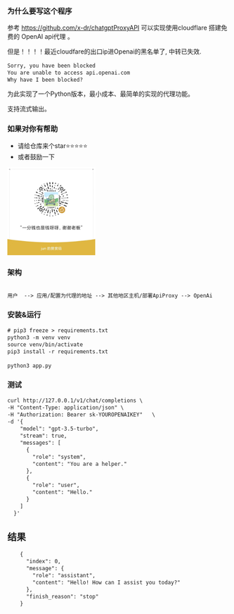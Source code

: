 ### 为什么要写这个程序

参考 https://github.com/x-dr/chatgptProxyAPI 可以实现使用cloudflare 搭建免费的 OpenAI api代理 。

但是！！！！最近cloudfare的出口ip进Openai的黑名单了, 中转已失效.

```
Sorry, you have been blocked
You are unable to access api.openai.com
Why have I been blocked?
```

为此实现了一个Python版本，最小成本、最简单的实现的代理功能。

支持流式输出。

### 如果对你有帮助

- 请给仓库来个star⭐️⭐️⭐️⭐️⭐️
- 或者鼓励一下

<t></t><img src="./images/zanshangma.jpg" width="200" height="200">


### 架构

```shell

用户  --> 应用/配置为代理的地址 --> 其他地区主机/部署ApiProxy --> OpenAi 

```

### 安装&运行

```shell
# pip3 freeze > requirements.txt
python3 -m venv venv
source venv/bin/activate
pip3 install -r requirements.txt

python3 app.py

```

### 测试

```shell
curl http://127.0.0.1/v1/chat/completions \
-H "Content-Type: application/json" \
-H "Authorization: Bearer sk-YOUROPENAIKEY"   \
-d '{
    "model": "gpt-3.5-turbo",
    "stream": true,
    "messages": [
      {
        "role": "system",
        "content": "You are a helper."
      },
      {
        "role": "user",
        "content": "Hello."
      }
    ]
  }'
```

## 结果

```shell
    {
      "index": 0,
      "message": {
        "role": "assistant",
        "content": "Hello! How can I assist you today?"
      },
      "finish_reason": "stop"
    }
```



